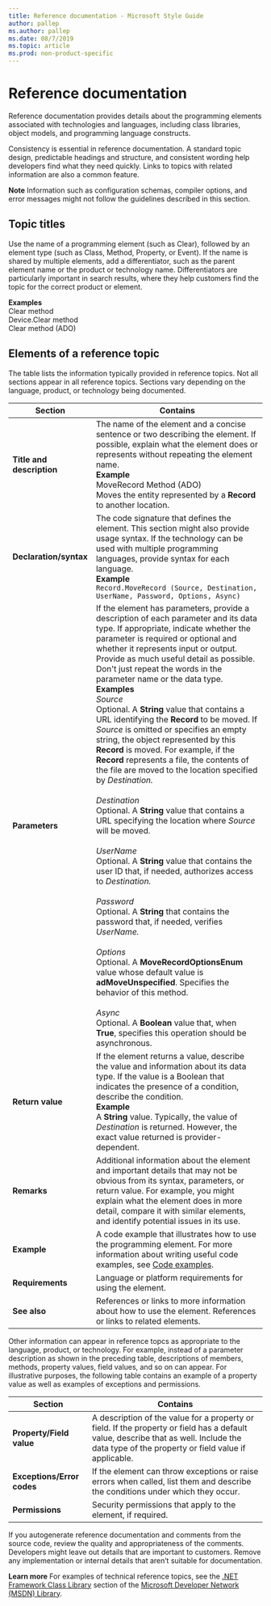 ```yaml
---
title: Reference documentation - Microsoft Style Guide
author: pallep
ms.author: pallep
ms.date: 08/7/2019
ms.topic: article
ms.prod: non-product-specific
---
```


# Reference documentation

Reference
documentation provides details about the programming elements
associated with technologies and languages, including class libraries,
object models, and programming language constructs.

Consistency is essential in reference documentation. A standard topic design,
predictable headings and structure, and consistent wording
help developers find what they need quickly. Links to topics with related information are also a common feature. 

**Note** Information such
as configuration schemas, compiler options, and error messages
might not follow the guidelines described in this section.

## Topic titles

Use
the name of a programming element (such as Clear), followed by an
element type (such as Class, Method, Property, or Event). If
the name is shared by multiple elements, add a differentiator, such as
the parent element name or the product or technology name.
Differentiators are particularly important in search results, where
they help customers find the topic for the correct product or
element. 

**Examples**  
Clear method  
Device.Clear method  
Clear method (ADO)  

## Elements of a reference topic

The table lists the information typically provided in reference topics. Not all sections appear in all reference 
topics. Sections vary depending on the language, product, or technology being documented.


|        **Section**         |                                                                                                                                                                                                                                                                   **Contains**                                                                                                                                                                                                                                                                    |
|----------------------------|---------------------------------------------------------------------------------------------------------------------------------------------------------------------------------------------------------------------------------------------------------------------------------------------------------------------------------------------------------------------------------------------------------------------------------------------------------------------------------------------------------------------------------------------------|
|      **Title and description**       |                                                                                                                            The name of the element and a concise sentence or two describing the element. If possible, explain what the element does or represents without repeating the element name.<br />**Example**<br />MoveRecord Method (ADO)<br />Moves the entity represented by a **Record** to another location.                                                                                                                              |
|   **Declaration/syntax**   |                                                                                                                                                                          The code signature that defines the element. This section might also provide usage syntax. If the technology can be used with multiple programming languages, provide syntax for each language. <br />**Example**<br />`Record.MoveRecord (Source, Destination, UserName, Password, Options, Async)`                                                                                               |
|       **Parameters**       | If the element has parameters, provide a description of each parameter and its data type. If appropriate, indicate whether the parameter is required or optional and whether it represents input or output. Provide as much useful detail as possible. Don't just repeat the words in the parameter name or the data type.<br />**Examples**<br />*Source*<br />Optional. A **String** value that contains a URL identifying the **Record** to be moved. If *Source* is omitted or specifies an empty string, the object represented by this **Record** is moved. For example, if the **Record** represents a file, the contents of the file are moved to the location specified by *Destination.*<br /><br />*Destination*<br />Optional. A **String** value that contains a URL specifying the location where *Source* will be moved.<br /><br />*UserName*<br />Optional. A **String** value that contains the user ID that, if needed, authorizes access to *Destination.*<br /><br />*Password*<br />Optional. A **String** that contains the password that, if needed, verifies *UserName.*<br /><br />*Options*<br />Optional. A **MoveRecordOptionsEnum** value whose default value is **adMoveUnspecified**. Specifies the behavior of this method.<br /><br />*Async*<br />Optional. A **Boolean** value that, when **True**, specifies this operation should be asynchronous.                                                             |
|      **Return value**      |                                                                                                                                                                               If the element returns a value, describe the value and information about its data type. If the value is a Boolean that indicates the presence of a condition, describe the condition. <br />**Example**<br />A **String** value. Typically, the value of *Destination* is returned. However, the exact value returned is provider-dependent.                                                                                                                                                                              |
|        **Remarks**         |                                                                                                                               Additional information about the element and important details that may not be obvious from its syntax, parameters, or return value. For example, you might explain what the element does in more detail, compare it with similar elements, and identify potential issues in its use.                                                                                                                               |
|        **Example**         |                                                                                                                                                                                       A code example that illustrates how to use the programming element. For more information about writing useful code examples, see [Code examples](./code-examples.md).                                                                                                                                                                                       |
|      **Requirements**      |                                                                                                                                                                                                                                             Language or platform requirements for using the element.                                                                                                                                                                                                                                              |
|        **See also**        |                                                                                                                                                                                                                  References or links to more information about how to use the element. References or links to related elements.                                                                                                                                                                                                                   |


Other information can appear in reference topcs as appropriate to the language, product, or technology. 
For example, instead of a parameter description as shown in the preceding table, descriptions of members, 
methods, property values, field values, and so on can appear. For illustrative purposes, the following 
table contains an example of a property value as well as examples of exceptions and permissions.

|        **Section**         |                                                                                                                                                                                                                                                                   **Contains**                                                                                                                                                                                                                                                                    |
|----------------------------|---------------------------------------------------------------------------------------------------------------------------------------------------------------------------------------------------------------------------------------------------------------------------------------------------------------------------------------------------------------------------------------------------------------------------------------------------------------------------------------------------------------------------------------------------|
|  **Property/Field value**  |                                                                                                                                                                           A description of the value for a property or field. If the property or field has a default value, describe that as well. Include the data type of the property or field value if applicable.                                                                                                                                                                            |
| **Exceptions/Error codes** |                                                                                                                                                                                                          If the element can throw exceptions or raise errors when called, list them and describe the conditions under which they occur.                                                                                                                                                                                                           |
|      **Permissions**       |                                                                                                                                                                                                                                           Security permissions that apply to the element, if required.                                                                                                                                                                                                                                            |


  If you autogenerate reference documentation and comments from the
source code, review the quality and appropriateness of the
comments. Developers might leave out details that are important to
customers. Remove any implementation or internal details that
aren’t suitable for documentation. 

**Learn more** For examples of technical reference topics, see the [.NET Framework Class Library](http://msdn.microsoft.com/en-us/library/gg145045.aspx) section of the [Microsoft Developer Network (MSDN) Library](http://msdn.microsoft.com/library/).

